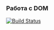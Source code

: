 ### Работа с DOM

[![Build Status](https://ci.appveyor.com/api/projects/status/github/bel-lov/domA)](https://ci.appveyor.com/api/projects/status/github/mkpankov/hello)


[](https://bel-lov.github.io/domA/)





